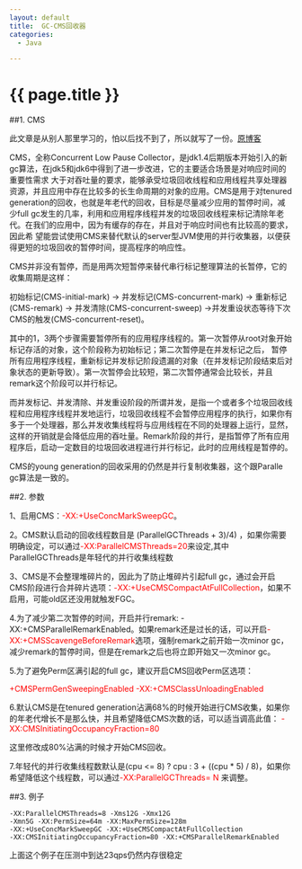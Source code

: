 ```yaml
---
layout: default
title:  GC-CMS回收器 
categories:
  - Java

---
```


# {{ page.title }}


##1. CMS

此文章是从别人那里学习的，怕以后找不到了，所以就写了一份。[原博客](http://www.iteye.com/topic/473874)

CMS，全称Concurrent Low Pause Collector，是jdk1.4后期版本开始引入的新gc算法，在jdk5和jdk6中得到了进一步改进，它的主要适合场景是对响应时间的重要性需求 大于对吞吐量的要求，能够承受垃圾回收线程和应用线程共享处理器资源，并且应用中存在比较多的长生命周期的对象的应用。CMS是用于对tenured generation的回收，也就是年老代的回收，目标是尽量减少应用的暂停时间，减少full gc发生的几率，利用和应用程序线程并发的垃圾回收线程来标记清除年老代。在我们的应用中，因为有缓存的存在，并且对于响应时间也有比较高的要求，因此希 望能尝试使用CMS来替代默认的server型JVM使用的并行收集器，以便获得更短的垃圾回收的暂停时间，提高程序的响应性。

CMS并非没有暂停，而是用两次短暂停来替代串行标记整理算法的长暂停，它的收集周期是这样：

初始标记(CMS-initial-mark) -> 并发标记(CMS-concurrent-mark) -> 重新标记(CMS-remark) -> 并发清除(CMS-concurrent-sweep) ->并发重设状态等待下次CMS的触发(CMS-concurrent-reset)。

其中的1，3两个步骤需要暂停所有的应用程序线程的。第一次暂停从root对象开始标记存活的对象，这个阶段称为初始标记；第二次暂停是在并发标记之后， 暂停所有应用程序线程，重新标记并发标记阶段遗漏的对象（在并发标记阶段结束后对象状态的更新导致）。第一次暂停会比较短，第二次暂停通常会比较长，并且 remark这个阶段可以并行标记。

而并发标记、并发清除、并发重设阶段的所谓并发，是指一个或者多个垃圾回收线程和应用程序线程并发地运行，垃圾回收线程不会暂停应用程序的执行，如果你有多于一个处理器，那么并发收集线程将与应用线程在不同的处理器上运行，显然，这样的开销就是会降低应用的吞吐量。Remark阶段的并行，是指暂停了所有应用程序后，启动一定数目的垃圾回收进程进行并行标记，此时的应用线程是暂停的。

CMS的young generation的回收采用的仍然是并行复制收集器，这个跟Paralle gc算法是一致的。

##2. 参数

1、启用CMS：<font color="red">-XX:+UseConcMarkSweepGC</font>。
 
2。CMS默认启动的回收线程数目是  (ParallelGCThreads + 3)/4) ，如果你需要明确设定，可以通过<font color="red">-XX:ParallelCMSThreads=20</font>来设定,其中ParallelGCThreads是年轻代的并行收集线程数

3、CMS是不会整理堆碎片的，因此为了防止堆碎片引起full gc，通过会开启CMS阶段进行合并碎片选项：<font color="red">-XX:+UseCMSCompactAtFullCollection</font>，如果不启用，可能old区还没用就触发FGC。

4.为了减少第二次暂停的时间，开启并行remark: -XX:+CMSParallelRemarkEnabled。如果remark还是过长的话，可以开启<font color="red">-XX:+CMSScavengeBeforeRemark</font>选项，强制remark之前开始一次minor gc，减少remark的暂停时间，但是在remark之后也将立即开始又一次minor gc。

5.为了避免Perm区满引起的full gc，建议开启CMS回收Perm区选项：

 <font color="red">+CMSPermGenSweepingEnabled -XX:+CMSClassUnloadingEnabled</font>

6.默认CMS是在tenured generation沾满68%的时候开始进行CMS收集，如果你的年老代增长不是那么快，并且希望降低CMS次数的话，可以适当调高此值：
 <font color="red">-XX:CMSInitiatingOccupancyFraction=80</font>

这里修改成80%沾满的时候才开始CMS回收。

7.年轻代的并行收集线程数默认是(cpu <= 8) ? cpu : 3 + ((cpu * 5) / 8)，如果你希望降低这个线程数，可以通过<font color="red">-XX:ParallelGCThreads= N</font> 来调整。

##3. 例子

	-XX:ParallelCMSThreads=8 -Xms12G -Xmx12G
	-Xmn5G -XX:PermSize=64m -XX:MaxPermSize=128m
	-XX:+UseConcMarkSweepGC -XX:+UseCMSCompactAtFullCollection
	-XX:CMSInitiatingOccupancyFraction=80 -XX:+CMSParallelRemarkEnabled

上面这个例子在压测中到达23qps仍然内存很稳定
